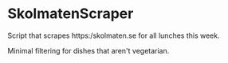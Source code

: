 # SkolmatenScraper
Script that scrapes https:/skolmaten.se for all lunches this week.

Minimal filtering for dishes that aren't vegetarian.
